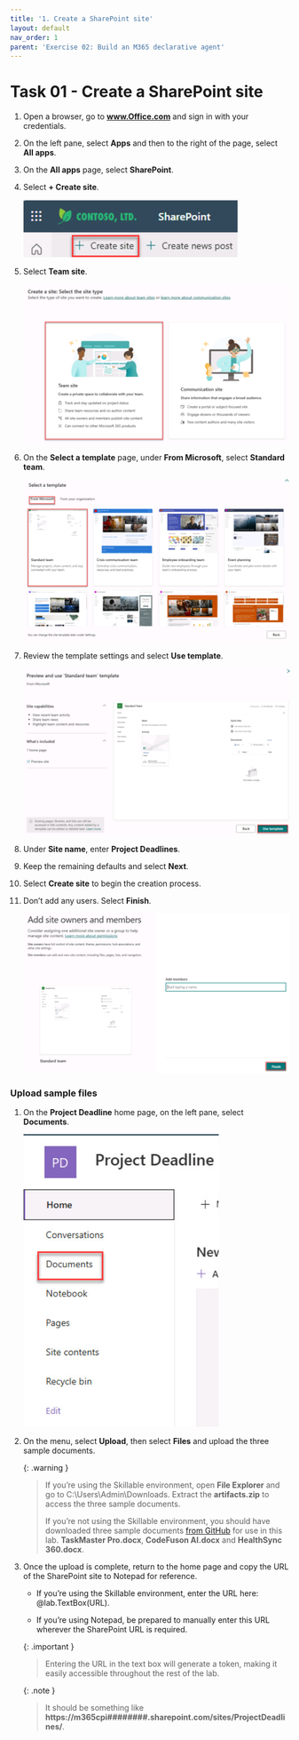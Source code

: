 ```yaml
---
title: '1. Create a SharePoint site'
layout: default
nav_order: 1
parent: 'Exercise 02: Build an M365 declarative agent'
---
```



# Task 01 - Create a SharePoint site

1. Open a browser, go to **www.Office.com** and sign in with your credentials. 

1. On the left pane, select **Apps** and then to the right of the page, select **All apps**.  

1. On the **All apps** page, select **SharePoint**.  

1. Select **+ Create site**. 

    ![createSharePoint.jpg](../../media/createSharePoint.jpg) 

1. Select **Team site**. 

    ![teamsSite.jpg](../../media/teamsSite.jpg) 

1. On the **Select a template** page, under **From Microsoft**, select **Standard team**.  

    ![standardTeam.jpg](../../media/standardTeam.jpg) 

1. Review the template settings and select **Use template**. 

    ![useTemplate.jpg](../../media/useTemplate.jpg) 

1. Under **Site name**, enter **Project Deadlines**. 

1. Keep the remaining defaults and select **Next**. 

1. Select **Create site** to begin the creation process. 

1. Don’t add any users. Select **Finish**. 

    ![finish.jpg](../../media/finish.jpg) 

### Upload sample files 

1. On the **Project Deadline** home page, on the left pane, select **Documents**.  

    ![documents.jpg](../../media/documents.jpg) 

1. On the menu, select **Upload**, then select **Files** and upload the three sample documents. 

    {: .warning }
    > If you’re using the Skillable environment, open **File Explorer** and go to C:\Users\Admin\Downloads. Extract the **artifacts.zip** to access the three sample documents.
    >
    > If you’re not using the Skillable environment, you should have downloaded three sample documents [from GitHub](../../media/artifacts.zip) for use in this lab. **TaskMaster Pro.docx**, **CodeFuson AI.docx** and **HealthSync 360.docx**. 

1. Once the upload is complete, return to the home page and copy the URL of the SharePoint site to Notepad for reference. 

    - If you’re using the Skillable environment, enter the URL here: @lab.TextBox(URL). 

    - If you’re using Notepad, be prepared to manually enter this URL wherever the SharePoint URL is required. 

    {: .important }
    > Entering the URL in the text box will generate a token, making it easily accessible throughout the rest of the lab.  

    {: .note }
    > It should be something like **https://m365cpi########.sharepoint.com/sites/ProjectDeadlines/**.

